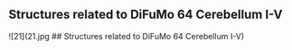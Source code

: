 


## Structures related to DiFuMo 64 Cerebellum I-V

![21](21.jpg ## Structures related to DiFuMo 64 Cerebellum I-V)